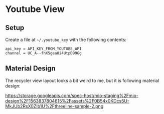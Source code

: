 # Youtube View

## Setup

Create a file at `~/.youtube_key` with the following contents:

    api_key = API_KEY_FROM_YOUTUBE_API
    channel = UC_A--fhX5gea0i4UtpD99Gg


## Material Design

The recycler view layout looks a bit weird to me, but it is following material design:

https://storage.googleapis.com/spec-host/mio-staging%2Fmio-design%2F1563837804615%2Fassets%2F0B54x0KDcs5U-MkJUb2RsX0ZIb1U%2Fthreeline-sample-2.png